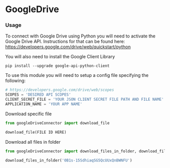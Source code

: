 # GoogleDrive

### Usage
To connect with Google Drive using Python you will need to activate the Google Drive API. Instructions for that can be found here: https://developers.google.com/drive/web/quickstart/python

You will also need to install the Google Client Library
```
pip install --upgrade google-api-python-client
```

To use this module you will need to setup a config file specifying the following:
```python
# https://developers.google.com/drive/web/scopes
SCOPES = 'DESIRED API SCOPES' 
CLIENT_SECRET_FILE = 'YOUR JSON CLIENT SECRET FILE PATH AND FILE NAME'
APPLICATION_NAME = 'YOUR APP NAME'
```

Download specific file
```python
from googleDriveConnector import download_file 

download_file(FILE ID HERE)
```

Download all files in folder
```python
from googleDriveConnector import download_files_in_folder, download_file 

download_files_in_folder('0B1s-15SdhiaqSG5QcUUxQnBWNFU')
```
